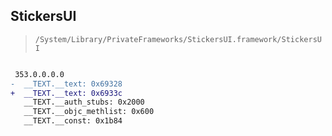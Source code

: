 ## StickersUI

> `/System/Library/PrivateFrameworks/StickersUI.framework/StickersUI`

```diff

 353.0.0.0.0
-  __TEXT.__text: 0x69328
+  __TEXT.__text: 0x6933c
   __TEXT.__auth_stubs: 0x2000
   __TEXT.__objc_methlist: 0x600
   __TEXT.__const: 0x1b84

```
